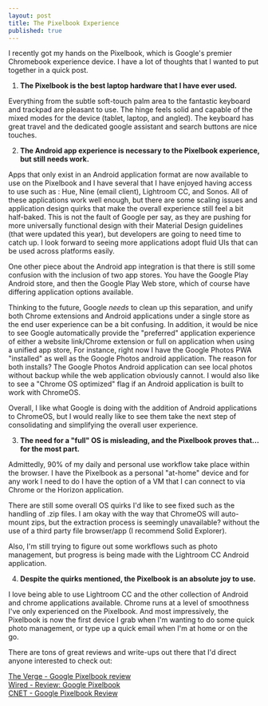 ```yaml
---
layout: post
title: The Pixelbook Experience
published: true
---
```

I recently got my hands on the Pixelbook, which is Google's premier Chromebook experience device. I have a lot of thoughts that I wanted to put together in a quick post.

1) **The Pixelbook is the best laptop hardware that I have ever used.**

Everything from the subtle soft-touch palm area to the fantastic keyboard and trackpad are pleasant to use. The hinge feels solid and capable of the mixed modes for the device (tablet, laptop, and angled). The keyboard has great travel and the dedicated google assistant and search buttons are nice touches.

2) **The Android app experience is necessary to the Pixelbook experience, but still needs work.**

Apps that only exist in an Android application format are now available to use on the Pixelbook and I have several that I have enjoyed having access to use such as : Hue, Nine (email client), Lightroom CC, and Sonos. All of these applications work well enough, but there are some scaling issues and application design quirks that make the overall experience still feel a bit half-baked. This is not the fault of Google per say, as they are pushing for more universally functional design with their Material Design guidelines (that were updated this year), but developers are going to need time to catch up. I look forward to seeing more applications adopt fluid UIs that can be used across platforms easily.

One other piece about the Android app integration is that there is still some confusion with the inclusion of two app stores. You have the Google Play Android store, and then the Google Play Web store, which of course have differing application options available. 

Thinking to the future, Google *needs* to clean up this separation, and unify both Chrome extensions and Android applications under a single store as the end user experience can be a bit confusing. In addition, it would be nice to see Google automatically provide the "preferred" application experience of either a website link/Chrome extension or full on application when using a unified app store, For instance, right now I have the Google Photos PWA "installed" as well as the Google Photos android application. The reason for both installs? The Google Photos Android application can see local photos without backup while the web application obviously cannot. I would also like to see a "Chrome OS optimized" flag if an Android application is built to work with ChromeOS.

Overall, I like what Google is doing with the addition of Android applications to ChromeOS, but I would really like to see them take the next step of consolidating and simplifying the overall user experience.

3) **The need for a "full" OS is misleading, and the Pixelbook proves that... for the most part.**

Admittedly, 90% of my daily and personal use workflow take place within the browser. I have the Pixelbook as a personal "at-home" device and for any work I need to do I have the option of a VM that I can connect to via Chrome or the Horizon application.

There are still some overall OS quirks I'd like to see fixed such as the handling of .zip files. I am okay with the way that ChromeOS will auto-mount zips, but the extraction process is seemingly unavailable? without the use of a third party file browser/app (I recommend Solid Explorer).

Also, I'm still trying to figure out some workflows such as photo management, but progress is being made with the Lightroom CC Android application.

4) **Despite the quirks mentioned, the Pixelbook is an absolute joy to use.**

I love being able to use Lightroom CC and the other collection of Android and chrome applications available. Chrome runs at a level of smoothness I've only experienced on the Pixelbook. And most impressively, the Pixelbook is now the first device I grab when I'm wanting to do some quick photo management, or type up a quick email when I'm at home or on the go.

There are tons of great reviews and write-ups out there that I'd direct anyone interested to check out:

[The Verge - Google Pixelbook review](https://www.theverge.com/2017/10/26/16550908/google-pixelbook-review-chromebook-android-laptop)   
[Wired - Review: Google Pixelbook](https://www.wired.com/2017/10/review-google-pixelbook/)  
[CNET - Google Pixelbook Review](https://www.cnet.com/products/google-pixelbook/review/)  
